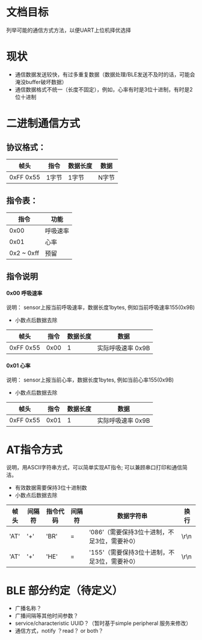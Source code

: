 # 文档目标

列举可能的通信方式方法，以便UART上位机择优选择


# 现状

- 通信数据发送较快，有过多重复数据（数据处理/BLE发送不及时的话，可能会淹没buffer破坏数据）
- 通信数据格式不统一（长度不固定），例如，心率有时是3位十进制，有时是2位十进制




# 二进制通信方式

## 协议格式：

| 帧头    | 指令  | 数据长度 | 数据 |
| --------- | ----- | -------- | -----  |
| 0xFF 0x55 | 1字节 | 1字节    | N字节 |



## 指令表：

| 指令 | 功能 |
|---|---|
| 0x00 | 呼吸速率 |
| 0x01 | 心率 |
| 0x2 ~ 0xff | 预留 |



## 指令说明

####  0x00 呼吸速率 

说明： sensor上报当前呼吸速率，数据长度1bytes, 例如当前呼吸速率155(0x9B)

- 小数点后数据去除

| 帧头      | 指令 | 数据长度 | 数据              |
| --------- | ---- | -------- | ----------------- |
| 0xFF 0x55 | 0x00 | 1        | 实际呼吸速率 0x9B |



####  0x01 心率

说明： sensor上报当前心率，数据长度1bytes, 例如当前心率155(0x9B)

- 小数点后数据去除

| 帧头      | 指令 | 数据长度 | 数据              |
| --------- | ---- | -------- | ----------------- |
| 0xFF 0x55 | 0x01 | 1        | 实际呼吸速率 0x9B |



# AT指令方式

说明，用ASCII字符串方式，可以简单实现AT指令; 可以兼顾串口打印和通信简洁。

- 有效数据需要保持3位十进制数
- 小数点后数据去除

| 帧头 | 间隔符 | 指令代码 | 间隔符 | 数据字符串                                   | 换行 |
| ---- | ------ | -------- | ------ | -------------------------------------------- | ---- |
| 'AT' | '+'    | 'BR'     | =      | ‘086’（需要保持3位十进制，不足3位，需要补0） | \r\n |
| 'AT' | '+'    | 'HE'     | =      | '155'（需要保持3位十进制，不足3位，需要补0） | \r\n |





# BLE 部分约定（待定义）

- 广播名称？
- 广播间隔等其他时间参数？
- service/characteristic UUID？（暂时基于simple peripheral 服务来修改）
- 通信方式，notify ？read？ or both？